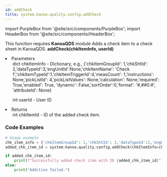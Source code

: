```yaml
---
id: addCheck
title: system.kanoa.quality.config.addCheck
---
```


import PurpleBox from '@site/src/components/PurpleBox';
import HeaderBox from '@site/src/components/HeaderBox';

<PurpleBox>This function requires <b>KanoaQDS</b> module</PurpleBox>
<HeaderBox header="Description">Adds a check item to a check sheet in KanoaQDS.</HeaderBox>
<HeaderBox header="Syntax">
    <b>addCheck(chkItemInfo, userId)</b>
    <li> Parameters <br />
        <ul>dict chkItemInfo - Dictionary, e.g., &#123;'chkItemGroupId': 1,'chkShtId': 2,'dataTypeId':3,'engUnitId':None,'chkItemName': 'Check 1','chkItemTypeId':1,'chkItemTriggerId':4,'measCount': 1,'instructions': None,'pickListId': 4,'pickListValues': None,'calculation': None,'required': True,'enabled': True, 'dynamic': False,'sortOrder':0,'format': '#,##0.#', 'attributeId': None}</ul>
        <ul>int userId - User ID</ul>
    </li>
    <li> Returns <br />
        <ul>int chkItemId - ID of the added check item.</ul>
    </li>
</HeaderBox>

### Code Examples
```python
# Usage example
chk_item_info = {'chkItemGroupId': 1,'chkShtId': 2,'dataTypeId':3,'engUnitId':None,'chkItemName': 'Check 1','chkItemTypeId':1,'chkItemTriggerId':4,'measCount': 1,'instructions': None,'pickListId': 4,'pickListValues': None,'calculation': None,'required': True,'enabled': True, 'dynamic': False,'sortOrder':0,'format': '#,##0.#', 'attributeId': None}
added_chk_item_id = system.kanoa.quality.config.addCheck(chkItemInfo=chk_item_info, userId=123)

if added_chk_item_id:
    print(f"Successfully added check item with ID {added_chk_item_id}")
else:
    print("Addition failed.")
